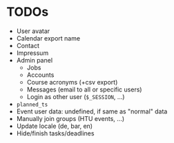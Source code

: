 
TODOs
=====

* User avatar
* Calendar export name
* Contact
* Impressum
* Admin panel
  * Jobs
  * Accounts
  * Course acronyms (+csv export)
  * Messages (email to all or specific users)
  * Login as other user (`$_SESSION`, ...)
* `planned_ts`
* Event user data: undefined, if same as "normal" data
* Manually join groups (HTU events, ...)
* Update locale (de, bar, en)
* Hide/finish tasks/deadlines
